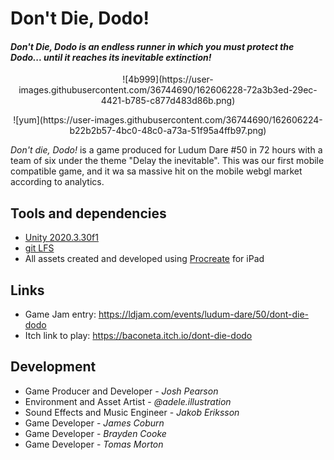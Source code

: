 # Don't Die, Dodo!
#### _Don't Die, Dodo is an endless runner in which you must protect the Dodo... until it reaches its inevitable extinction!_

<p align="center">![4b999](https://user-images.githubusercontent.com/36744690/162606228-72a3b3ed-29ec-4421-b785-c877d483d86b.png)</p>
<p align="center">![yum](https://user-images.githubusercontent.com/36744690/162606224-b22b2b57-4bc0-48c0-a73a-51f95a4ffb97.png)</p>

_Don't die, Dodo!_ is a game produced for Ludum Dare #50 in 72 hours with a team of six under the theme "Delay the inevitable".
This was our first mobile compatible game, and it wa sa massive hit on the mobile webgl market according to analytics.

## Tools and dependencies
- [Unity 2020.3.30f1](unityhub://2020.3.30f1/1fb1bf06830e)
- [git LFS](https://git-lfs.github.com/)
- All assets created and developed using [Procreate](https://apps.apple.com/us/app/procreate/id425073498) for iPad 

## Links
- Game Jam entry: https://ldjam.com/events/ludum-dare/50/dont-die-dodo
- Itch link to play: https://baconeta.itch.io/dont-die-dodo

## Development
 - Game Producer and Developer - _Josh Pearson_
 - Environment and Asset Artist - _@adele.illustration_
 - Sound Effects and Music Engineer - _Jakob Eriksson_
 - Game Developer - _James Coburn_
 - Game Developer - _Brayden Cooke_
 - Game Developer - _Tomas Morton_
